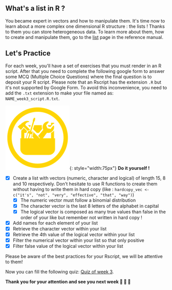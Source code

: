 ## What's a list in R ?

You became expert in vectors and how to manipulate them. It's time now to learn about
a more complex one dimensional R structure : the lists ! Thanks to them you can store
heterogeneous data. To learn more about them, how to create and manipulate them, go to
the [list](./r05_lists.md) page in the reference manual.


## Let's Practice

For each week, you'll have a set of exercises that you must render in an R script. 
After that you need to complete the following google form to answer some MCQ (Multiple
Choice Questions) where the final question is to deposit your R script.
Please note that an Rscript has the extension `.R` but it's not supported by Google Form.
To avoid this inconvenience, you need to add the `.txt` extension to make your file named as: `NAME_week3_script.R.txt`. 

![](images/toolbox-do-it-yourself.png){: style="width:75px"} **Do it yourself !**

- [x] Create a list with vectors (numeric, character and logical) of length 15, 8 and 10 respectively. Don't hesitate to use R functions to create them without having to write them in hard copy (like : `hardcopy_vec <- c("it's", "not", "very", "effective", "that", "way")`)
    - [x] The numeric vector must follow a binomial distribution
    - [x] The character vector is the last 8 letters of the alphabet in capital
    - [x] The logical vector is composed as many true values than false in the order of your
     like but remember not written in hard copy !
- [x] Add names for each element of your list
- [x] Retrieve the character vector within your list
- [x] Retrieve the 4th value of the logical vector within your list
- [x] Filter the numerical vector within your list so that only positive 
- [x] Filter false value of the logical vector within your list

Please be aware of the best practices for your Rscript, we will be attentive to them!

Now you can fill the following quiz: [Quiz of week 3](https://forms.gle/NLFnZq2rHb9TrFso8).


**Thank you for your attention and see you next week :clap: :clap: :clap:** 